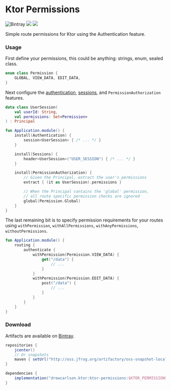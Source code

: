 Ktor Permissions
===

![Bintray](https://img.shields.io/bintray/v/drewcarlson/Ktor/Ktor-Features?color=blue)
![](https://img.shields.io/maven-metadata/v?label=artifactory&logoColor=lightgrey&metadataUrl=https%3A%2F%2Foss.jfrog.org%2Fartifactory%2Foss-snapshot-local%2Fdrewcarlson%2Fktor%2Fktor-permissions%2Fmaven-metadata.xml&color=lightgrey)
![](https://github.com/DrewCarlson/ktor-permissions/workflows/Build/badge.svg)

Simple route permissions for Ktor using the Authentication feature.


### Usage

First define your permissions, this could be anything: strings, enum, sealed class.

```kotlin
enum class Permission {
    GLOBAL, VIEW_DATA, EDIT_DATA,
}
```

Next configure the [authentication](https://ktor.io/docs/authentication.html), [sessions](https://ktor.io/docs/sessions.html), and `PermissionAuthorization` features.

```kotlin
data class UserSession(
    val userId: String,
    val permissions: Set<Permission>
) : Principal

fun Application.module() {
    install(Authentication) {
        session<UserSession> { /* ... */ }
    }

    install(Sessions) {
        header<UserSession>("USER_SESSION") { /* ... */ }
    }

    install(PermissionAuthorization) {
        // Given the Principal, extract the user's permissions
        extract { (it as UserSession).permissions }

        // When the Principal contains the 'global' permission,
        // all route specific permission checks are ignored
        global(Permission.Global)
    }
}
```

The last remaining bit is to specify permission requirements for your routes using
`withPermission`, `withAllPermissions`, `withAnyPermissions`, `withoutPermissions`.

```kotlin
fun Application.module() {
    routing {
        authenticate {
            withPermission(Permission.VIEW_DATA) {
                get("/data") {
                    // ...
                }
            }
            withPermission(Permission.EDIT_DATA) {
                post("/data") {
                    // ...
                }
            }
        }
    }
}
```


### Download

Artifacts are available on [Bintray](https://bintray.com/drewcarlson/Ktor).

```groovy
repositories {
    jcenter()
    // Or snapshots
    maven { setUrl("http://oss.jfrog.org/artifactory/oss-snapshot-local") }
}

dependencies {
    implementation("drewcarlson.ktor:ktor-permissions:$KTOR_PERMISSIONS_VERSION")
}
```

